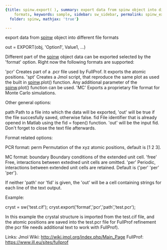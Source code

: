 ```yaml
---
{title: spinw.export( ), summary: export data from spinw object into different file
    formats, keywords: sample, sidebar: sw_sidebar, permalink: spinw_export.html,
  folder: spinw, mathjax: 'true'}

---
```

export data from [spinw](spinw.html) object into different file formats
 
out = EXPORT(obj, 'Option1', Value1, ...)
 
Different part of the [spinw](spinw.html) object data can be exported selected by the
'format' option. Right now the following formats are supported:
 
'pcr'     Creates part of a .pcr file used by FullProf. It exports the
          atomic positions.
'spt'     Creates a Jmol script, that reproduce the same plot as used the
          built in [spinw](spinw.html).plot() function. Any additional parameter of the
          [spinw](spinw.html).plot() function can be used.
'MC'      Exports a proprietary file format for Monte Carlo simulations.
 
 
Other general options:
 
path      Path to a file into which the data will be exported, 'out' will
          be true if the file succesfully saved, otherwise false.
fid       File identifier that is already opened in Matlab using the
          fid = fopen() function. 'out' will be the input fid. Don't
          forget to close the text file afterwards.
 
 
Format related options:
 
PCR format:
perm      Permutation of the xyz atomic positions, default is [1 2 3].
 
MC format:
boundary  Boundary conditions of the extended unit cell.
                'free'  Free, interactions between extedned unit cells are
                        omitted.
                'per'   Periodic, interactions between extended unit cells
                        are retained.
            Default is {'per' 'per' 'per'}.
 
If neither 'path' nor 'fid' is given, the 'out' will be a cell containing
strings for each line of the text output.
 
Example:
 
cryst = sw('test.cif');
cryst.export('format','pcr','path','test.pcr');
 
In this example the crystal structure is imported from the test.cif file,
and the atomic positions are saved into the test.pcr file for FullProf
refinement (the pcr file needs additional text to work with FullProf).
 
Links:
Jmol Wiki: http://wiki.jmol.org/index.php/Main_Page
FullProf:  https://www.ill.eu/sites/fullprof
 

